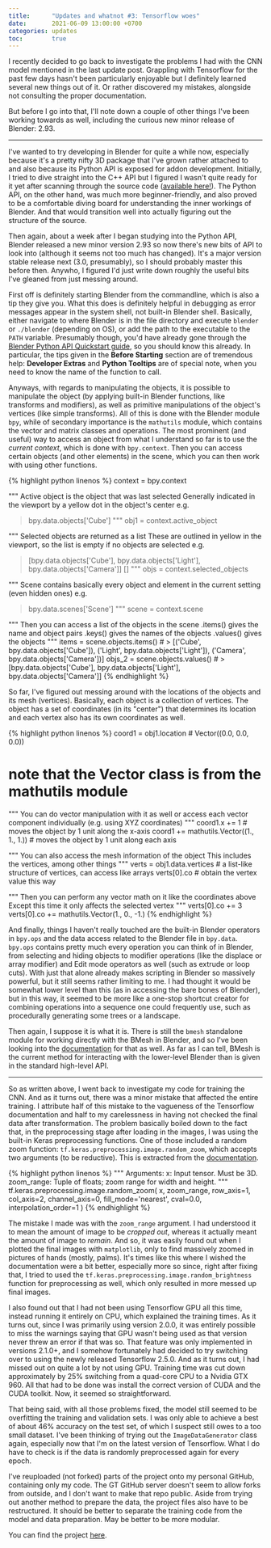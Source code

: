 ```yaml
---
title:      "Updates and whatnot #3: Tensorflow woes"
date:       2021-06-09 13:00:00 +0700
categories: updates
toc:        true
---
```

I recently decided to go back to investigate the problems I had with the CNN model mentioned in the last update post.
Grappling with Tensorflow for the past few days hasn't been particularly enjoyable but I definitely learned several new things out of it.
Or rather discovered my mistakes, alongside not consulting the proper documentation.

But before I go into that, I'll note down a couple of other things I've been working towards as well, including the curious new minor release of Blender: 2.93.

---

I've wanted to try developing in Blender for quite a while now, especially because it's a pretty nifty 3D package that I've grown rather attached to
and also because its Python API is exposed for addon development.
Initially, I tried to dive straight into the C++ API but I figured I wasn't quite ready for it yet after scanning through the source code ([available here!](https://github.com/blender/blender)).
The Python API, on the other hand, was much more beginner-friendly, and also proved to be a comfortable diving board for understanding the inner workings of Blender.
And that would transition well into actually figuring out the structure of the source.

Then again, about a week after I began studying into the Python API, Blender released a new minor version 2.93 so now there's new bits of API to look into (although it seems not too much has changed).
It's a major version stable release next (3.0, presumably), so I should probably master this before then.
Anywho, I figured I'd just write down roughly the useful bits I've gleaned from just messing around.

First off is definitely starting Blender from the commandline, which is also a tip they give you.
What this does is definitely helpful in debugging as error messages appear in the system shell, not built-in Blender shell.
Basically, either navigate to where Blender is in the file directory and execute `blender` or `./blender` (depending on OS), or add the path to the executable to the `PATH` variable.
Presumably though, you'd have already gone through the [Blender Python API Quickstart guide](https://docs.blender.org/api/current/info_quickstart.html), so you should know this already.
In particular, the tips given in the __Before Starting__ section are of tremendous help: __Developer Extras__ and __Python Tooltips__ are of special note, when you need to know the name of the function to call.

Anyways, with regards to manipulating the objects, it is possible to manipulate the object (by applying built-in Blender functions, like transforms and modifiers), as well as primitive manipulations of the object's vertices (like simple transforms).
All of this is done with the Blender module `bpy`, while of secondary importance is the `mathutils` module, which contains the vector and matrix classes and operations.
The most prominent (and useful) way to access an object from what I understand so far is to use the _current context_, which is done with `bpy.context`.
Then you can access certain objects (and other elements) in the scene, which you can then work with using other functions.

{% highlight python linenos %}
context = bpy.context

"""
Active object is the object that was last selected
Generally indicated in the viewport by a yellow dot in the object's center
e.g.
> bpy.data.objects['Cube']
"""
obj1 = context.active_object

"""
Selected objects are returned as a list
These are outlined in yellow in the viewport, so the list is empty if no objects are selected
e.g.
> [bpy.data.objects['Cube'], bpy.data.objects['Light'], bpy.data.objects['Camera']]
> []
"""
objs = context.selected_objects

"""
Scene contains basically every object and element in the current setting (even hidden ones)
e.g.
> bpy.data.scenes['Scene']
"""
scene = context.scene

"""
Then you can access a list of the objects in the scene
.items() gives the name and object pairs
.keys() gives the names of the objects
.values() gives the objects
"""
items = scene.objects.items()           # > [('Cube', bpy.data.objects['Cube']), ('Light', bpy.data.objects['Light']), ('Camera', bpy.data.objects['Camera'])]
objs_2 = scene.objects.values()         # > [bpy.data.objects['Cube'], bpy.data.objects['Light'], bpy.data.objects['Camera']]
{% endhighlight %}

So far, I've figured out messing around with the locations of the objects and its mesh (vertices).
Basically, each object is a collection of vertices. The object has a set of coordinates (in its "center") that determines its location and each vertex also has its own coordinates as well.

{% highlight python linenos %}
coord1 = obj1.location                      # Vector((0.0, 0.0, 0.0))
# note that the Vector class is from the mathutils module

"""
You can do vector manipulation with it as well
or access each vector component individually (e.g. using XYZ coordinates)
"""
coord1.x += 1                               # moves the object by 1 unit along the x-axis
coord1 += mathutils.Vector((1., 1., 1.))    # moves the object by 1 unit along each axis

"""
You can also access the mesh information of the object
This includes the vertices, among other things
"""
verts = obj1.data.vertices                  # a list-like structure of vertices, can access like arrays
verts[0].co                                 # obtain the vertex value this way

"""
Then you can perform any vector math on it like the coordinates above
Except this time it only affects the selected vertex
"""
verts[0].co += 3
verts[0].co += mathutils.Vector(1., 0., -1.)
{% endhighlight %}

And finally, things I haven't really touched are the built-in Blender operators in `bpy.ops` and the data access related to the Blender file in `bpy.data`.
`bpy.ops` contains pretty much every operation you can think of in Blender, from selecting and hiding objects to modifier operations (like the displace or array modifier) and Edit mode operators as well (such as extrude or loop cuts).
With just that alone already makes scripting in Blender so massively powerful, but it still seems rather limiting to me.
I had thought it would be somewhat lower level than this (as in accessing the bare bones of Blender), but in this way, it seemed to be more like a one-stop shortcut creator for combining operations into a sequence one could frequently use, such as procedurally generating some trees or a landscape.

Then again, I suppose it is what it is. There is still the `bmesh` standalone module for working directly with the BMesh in Blender, and so I've been looking into the [documentation](https://wiki.blender.org/wiki/Source/Modeling/BMesh/Design) for that as well.
As far as I can tell, BMesh is the current method for interacting with the lower-level Blender than is given in the standard high-level API.

---

So as written above, I went back to investigate my code for training the CNN. And as it turns out, there was a minor mistake that affected the entire training.
I attribute half of this mistake to the vagueness of the Tensorflow documentation and half to my carelessness in having not checked the final data after transformation.
The problem basically boiled down to the fact that, in the preprocessing stage after loading in the images, I was using the built-in Keras preprocessing functions.
One of those included a random zoom function: `tf.keras.preprocessing.image.random_zoom`, which accepts two arguments (to be reductive).
This is extracted from the [documentation](https://www.tensorflow.org/versions/r2.0/api_docs/python/tf/keras/preprocessing/image/random_zoom).

{% highlight python linenos %}
"""
Arguments:
x: Input tensor. Must be 3D.
zoom_range: Tuple of floats; zoom range for width and height.
"""
tf.keras.preprocessing.image.random_zoom(
    x, zoom_range, row_axis=1, col_axis=2, channel_axis=0, fill_mode='nearest',
    cval=0.0, interpolation_order=1
)
{% endhighlight %}

The mistake I made was with the `zoom_range` argument. I had understood it to mean the amount of image to be _cropped out_, whereas it actually meant the amount of image to _remain_.
And so, it was easily found out when I plotted the final images with `matplotlib`, only to find massively zoomed in pictures of hands (mostly, palms).
It's times like this where I wished the documentation were a bit better, especially more so since, right after fixing that, I tried to used the `tf.keras.preprocessing.image.random_brightness` function
for preprocessing as well, which only resulted in more messed up final images.

I also found out that I had not been using Tensorflow GPU all this time, instead running it entirely on CPU, which explained the training times.
As it turns out, since I was primarily using version 2.0.0, it was entirely possible to miss the warnings saying that GPU wasn't being used as that version never threw an error if that was so.
That feature was only implemented in versions 2.1.0+, and I somehow fortunately had decided to try switching over to using the newly released Tensorflow 2.5.0.
And as it turns out, I had missed out on quite a lot by not using GPU. Training time was cut down approximately by 25% switching from a quad-core CPU to a Nvidia GTX 960.
All that had to be done was install the correct version of CUDA and the CUDA toolkit. Now, it seemed so straightforward.

That being said, with all those problems fixed, the model still seemed to be overfitting the training and validation sets.
I was only able to achieve a best of about 46% accuracy on the test set, of which I suspect still owes to a too small dataset.
I've been thinking of trying out the `ImageDataGenerator` class again, especially now that I'm on the latest version of Tensorflow.
What I do have to check is if the data is randomly preprocessed again for every epoch.

I've reuploaded (not forked) parts of the project onto my personal GitHub, containing only my code.
The GT GitHub server doesn't seem to allow forks from outside, and I don't want to make that repo public.
Aside from trying out another method to prepare the data, the project files also have to be restructured.
It should be better to separate the training code from the model and data preparation. May be better to be more modular.

You can find the project [here](https://github.com/keptsecret/ASLAlphabets).
